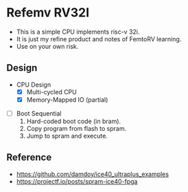 # Refemv RV32I

- This is a simple CPU implements risc-v 32i.
- It is just my refine product and notes of FemtoRV learning.
- Use on your own risk.


## Design

- CPU Design
    - [x] Multi-cycled CPU
    - [x] Memory-Mapped IO (partial)

- [ ] Boot Sequential
    1. Hard-coded boot code (in bram).
    2. Copy program from flash to spram.
    3. Jump to spram and execute.



## Reference
- https://github.com/damdoy/ice40_ultraplus_examples
- https://projectf.io/posts/spram-ice40-fpga
